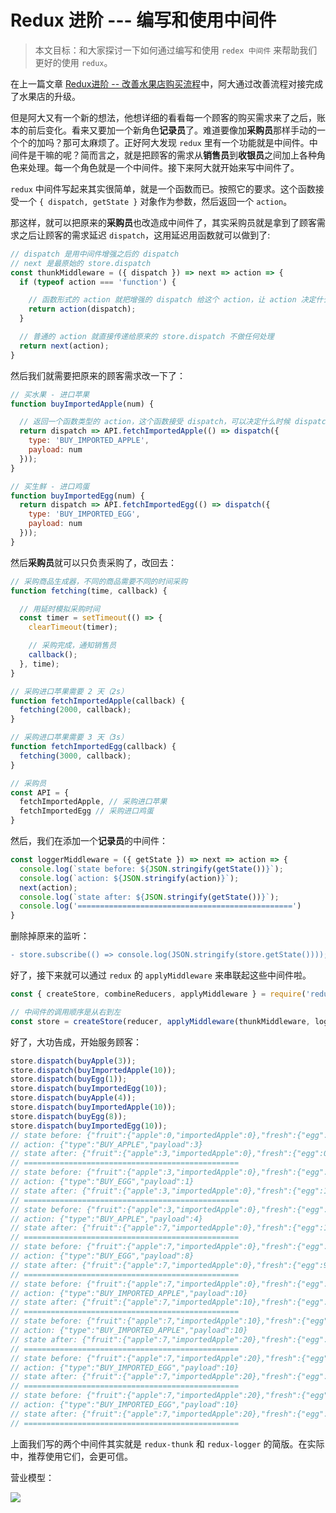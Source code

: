 # Redux 进阶 --- 编写和使用中间件

> 本文目标：和大家探讨一下如何通过编写和使用 `redex 中间件` 来帮助我们更好的使用 `redux`。

在上一篇文章 [Redux进阶 -- 改善水果店购买流程](https://juejin.im/post/5ad9e80f518825671d201f83)中，阿大通过改善流程对接完成了水果店的升级。

但是阿大又有一个新的想法，他想详细的看看每一个顾客的购买需求来了之后，账本的前后变化。看来又要加一个新角色**记录员**了。难道要像加**采购员**那样手动的一个个的加吗？那可太麻烦了。正好阿大发现 `redux` 里有一个功能就是中间件。中间件是干嘛的呢？简而言之，就是把顾客的需求从**销售员**到**收银员**之间加上各种角色来处理。每一个角色就是一个中间件。接下来阿大就开始来写中间件了。

`redux` 中间件写起来其实很简单，就是一个函数而已。按照它的要求。这个函数接受一个 `{ dispatch, getState }` 对象作为参数，然后返回一个 `action`。

那这样，就可以把原来的**采购员**也改造成中间件了，其实采购员就是拿到了顾客需求之后让顾客的需求延迟 `dispatch`，这用延迟用函数就可以做到了:

```js
// dispatch 是用中间件增强之后的 dispatch
// next 是最原始的 store.dispatch
const thunkMiddleware = ({ dispatch }) => next => action => {
  if (typeof action === 'function') {

    // 函数形式的 action 就把增强的 dispatch 给这个 action，让 action 决定什么时候 dispatch （控制反转）
    return action(dispatch);
  }

  // 普通的 action 就直接传递给原来的 store.dispatch 不做任何处理
  return next(action);
}
```

然后我们就需要把原来的顾客需求改一下了：

```js
// 买水果 - 进口苹果
function buyImportedApple(num) {

  // 返回一个函数类型的 action，这个函数接受 dispatch，可以决定什么时候 dispatch
  return dispatch => API.fetchImportedApple(() => dispatch({
    type: 'BUY_IMPORTED_APPLE',
    payload: num
  }));
}

// 买生鲜 - 进口鸡蛋
function buyImportedEgg(num) {
  return dispatch => API.fetchImportedEgg(() => dispatch({
    type: 'BUY_IMPORTED_EGG',
    payload: num
  }));
}
```

然后**采购员**就可以只负责采购了，改回去：

```js
// 采购商品生成器，不同的商品需要不同的时间采购
function fetching(time, callback) {

  // 用延时模拟采购时间
  const timer = setTimeout(() => {
    clearTimeout(timer);

    // 采购完成，通知销售员
    callback();
  }, time);
}

// 采购进口苹果需要 2 天（2s）
function fetchImportedApple(callback) {
  fetching(2000, callback);
}

// 采购进口苹果需要 3 天（3s）
function fetchImportedEgg(callback) {
  fetching(3000, callback);
}

// 采购员
const API = {
  fetchImportedApple, // 采购进口苹果
  fetchImportedEgg // 采购进口鸡蛋
}
```

然后，我们在添加一个**记录员**的中间件：

```js
const loggerMiddleware = ({ getState }) => next => action => {
  console.log(`state before: ${JSON.stringify(getState())}`);
  console.log(`action: ${JSON.stringify(action)}`);
  next(action);
  console.log(`state after: ${JSON.stringify(getState())}`);
  console.log('================================================')
}
```

删除掉原来的监听：

```diff
- store.subscribe(() => console.log(JSON.stringify(store.getState())));
```

好了，接下来就可以通过 `redux` 的 `applyMiddleware` 来串联起这些中间件啦。

```js
const { createStore, combineReducers, applyMiddleware } = require('redux');

// 中间件的调用顺序是从右到左
const store = createStore(reducer, applyMiddleware(thunkMiddleware, loggerMiddleware));
```

好了，大功告成，开始服务顾客：

```js
store.dispatch(buyApple(3));
store.dispatch(buyImportedApple(10));
store.dispatch(buyEgg(1));
store.dispatch(buyImportedEgg(10));
store.dispatch(buyApple(4));
store.dispatch(buyImportedApple(10));
store.dispatch(buyEgg(8));
store.dispatch(buyImportedEgg(10));
// state before: {"fruit":{"apple":0,"importedApple":0},"fresh":{"egg":0,"importedEgg":0}}
// action: {"type":"BUY_APPLE","payload":3}
// state after: {"fruit":{"apple":3,"importedApple":0},"fresh":{"egg":0,"importedEgg":0}}
// ================================================
// state before: {"fruit":{"apple":3,"importedApple":0},"fresh":{"egg":0,"importedEgg":0}}
// action: {"type":"BUY_EGG","payload":1}
// state after: {"fruit":{"apple":3,"importedApple":0},"fresh":{"egg":1,"importedEgg":0}}
// ================================================
// state before: {"fruit":{"apple":3,"importedApple":0},"fresh":{"egg":1,"importedEgg":0}}
// action: {"type":"BUY_APPLE","payload":4}
// state after: {"fruit":{"apple":7,"importedApple":0},"fresh":{"egg":1,"importedEgg":0}}
// ================================================
// state before: {"fruit":{"apple":7,"importedApple":0},"fresh":{"egg":1,"importedEgg":0}}
// action: {"type":"BUY_EGG","payload":8}
// state after: {"fruit":{"apple":7,"importedApple":0},"fresh":{"egg":9,"importedEgg":0}}
// ================================================
// state before: {"fruit":{"apple":7,"importedApple":0},"fresh":{"egg":9,"importedEgg":0}}
// action: {"type":"BUY_IMPORTED_APPLE","payload":10}
// state after: {"fruit":{"apple":7,"importedApple":10},"fresh":{"egg":9,"importedEgg":0}}
// ================================================
// state before: {"fruit":{"apple":7,"importedApple":10},"fresh":{"egg":9,"importedEgg":0}}
// action: {"type":"BUY_IMPORTED_APPLE","payload":10}
// state after: {"fruit":{"apple":7,"importedApple":20},"fresh":{"egg":9,"importedEgg":0}}
// ================================================
// state before: {"fruit":{"apple":7,"importedApple":20},"fresh":{"egg":9,"importedEgg":0}}
// action: {"type":"BUY_IMPORTED_EGG","payload":10}
// state after: {"fruit":{"apple":7,"importedApple":20},"fresh":{"egg":9,"importedEgg":10}}
// ================================================
// state before: {"fruit":{"apple":7,"importedApple":20},"fresh":{"egg":9,"importedEgg":10}}
// action: {"type":"BUY_IMPORTED_EGG","payload":10}
// state after: {"fruit":{"apple":7,"importedApple":20},"fresh":{"egg":9,"importedEgg":20}}
// ================================================
```

上面我们写的两个中间件其实就是 `redux-thunk` 和 `redux-logger` 的简版。在实际中，推荐使用它们，会更可信。

营业模型：

![](http://ox12mie1c.bkt.clouddn.com/DEMO5.png?imageView2/0/q/75%7Cwatermark/2/text/6Zi_5biM/font/5b6u6L2v6ZuF6buR/fontsize/320/fill/I0ZGRkZGRg==/dissolve/50/gravity/SouthEast/dx/20/dy/20%7Cimageslim)